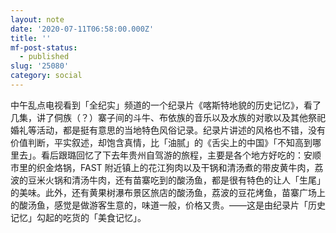 ```yaml
---
layout: note
date: '2020-07-11T06:58:00.000Z'
title: ''
mf-post-status:
  - published
slug: '25080'
category: social
---
```

中午乱点电视看到「全纪实」频道的一个纪录片《喀斯特地貌的历史记忆》，看了几集，讲了侗族（？）寨子间的斗牛、布依族的音乐以及水族的对歌以及其他祭祀婚礼等活动，都是挺有意思的当地特色风俗记录。纪录片讲述的风格也不错，没有价值判断，平实叙述，却饱含真情，比「油腻」的《舌尖上的中国》「不知高到哪里去」。看后跟璐回忆了下去年贵州自驾游的旅程，主要是各个地方好吃的：安顺市里的织金烙锅，FAST 附近镇上的花江狗肉以及干锅和清汤煮的带皮黄牛肉，荔波的豆米火锅和清汤牛肉，还有苗寨吃到的酸汤鱼，都是很有特色的让人「生尾」的美味。此外，还有黄果树瀑布景区旅店的酸汤鱼，荔波的豆花烤鱼，苗寨广场上的酸汤鱼，感觉是做游客生意的，味道一般，价格又贵。——这是由纪录片「历史记忆」勾起的吃货的「美食记忆」。
